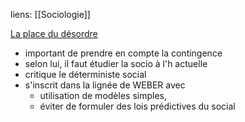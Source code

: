 liens: [[Sociologie]]

<u>La place du désordre</u>
- important de prendre en compte la contingence
- selon lui, il faut étudier la socio à l'h actuelle
- critique le déterministe social
- s'inscrit dans la lignée de WEBER avec 
	- utilisation de modèles simples, 
	- éviter de formuler des lois prédictives du social